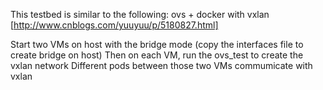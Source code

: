 This testbed is similar to the following:
ovs + docker with vxlan [http://www.cnblogs.com/yuuyuu/p/5180827.html]

Start two VMs on host with the bridge mode (copy the interfaces file to create bridge on host)
Then on each VM, run the ovs_test to create the vxlan network 
Different pods between those two VMs commumicate with vxlan

